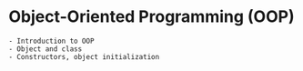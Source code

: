 # Object-Oriented Programming (OOP)
    - Introduction to OOP
    - Object and class
    - Constructors, object initialization